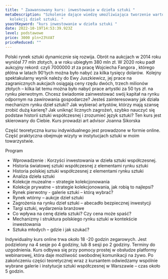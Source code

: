 ```yaml
---
title: " Zaawansowany kurs: inwestowanie w dzieła sztuki "
metaDescription: "Szkolenie dające wiedzę umożliwiająca tworzenie wartościowej
  kolekcji dzieł sztuki. "
yoastKeyword: "kurs inwestowanie w dzieła sztuki "
date: 2022-10-19T14:53:39.923Z
level: podstawowe
price: 3000 pln+23%VAT
priceReduced: ""
---
```


Polski rynek sztuki dynamicznie się rozwija. Obrót na aukcjach w 2014 roku wyniósł 77 mln złotych, a
w roku ubiegłym 380 mln zł. W 2020 roku padł aukcyjny rekord: czyli 7000000 zł za pracę Wojciecha
Fangora , którego płótna w latach 90’tych można było nabyć za kilka tysięcy dolarów. 
Kolejny spektakularny wynik należy do Ewy Juszkiewicz, jej prace na zagranicznych aukcjach osiągają
ceny rzędu dwóch, trzech milionów złotych – kilka lat temu można było nabyć prace artystki za 50 tys
zł. na rynku pierwotnym.
Chcesz świadomie zainwestować swój kapitał na rynku odpornym na zawirowania gospodarcze?
Jesteś zainteresowany jak działa mechanizm rynku dzieł sztuki?
Jak wybierać artystów, którzy mają szansę zrobić dużą karierę?
Jak uniknąć licznych zagrożeń, szybko nauczyć się podstaw historii sztuki
współczesnej i zrozumieć język sztuki?
Ten kurs jest skierowany do Ciebie.
Kurs prowadzi art advisor Joanna Sikorska

Część teoretyczna kursu indywidualnego jest prowadzone w formie online. Część
praktyczna obejmuje wizyty w instytucjach sztuki w moim towarzystwie.

Program 

* Wprowadzenie : Korzyści inwestowania w dzieła sztuki współczesnej.
* Historia światowej sztuki współczesnej z elementami rynku sztuki  
* Historia polskiej sztuki współczesnej z elementami rynku sztuki
* Analiza dzieła sztuki
* Kolekcje muzealne – strategie kolekcjonowania
* Kolekcje prywatne – strategie kolekcjonowania, jak robią to najlepsi?
* Rynek pierwotny - galerie sztuki – którą wybrać?
* Rynek wtórny – aukcje dzieł sztuki
* Zagrożenia na rynku dzieł sztuki – abecadło bezpiecznej inwestycji
* Targi sztuki, wydarzenia branżowe
* Co wpływa na cenę dzieła sztuki? Czy cena może spaść?
* Mechanizmy i struktura polskiego rynku sztuki w kontekście inwestowania
* Sztuka młodych – gdzie i jak szukać?

Indywidualny kurs online trwa około 18 -20 godzin zegarowych. Jest podzielony na 4 sesje po 4
godziny, lub 8 sesji po 2 godziny. Terminy do uzgodnienia. Kurs odbywa się przy pomocy prostej w
obsłudze platformy webinarowej, która daje możliwość swobodnej komunikacji na żywo. Po
zakończeniu części teoretycznej wraz z kursantem odwiedzamy wspólnie wybrane galerie i instytucje
sztuki współczesnej w Warszawie – czas około 5 godzin.
